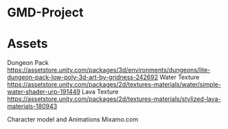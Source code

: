 # GMD-Project 

# Assets

Dungeon Pack
https://assetstore.unity.com/packages/3d/environments/dungeons/lite-dungeon-pack-low-poly-3d-art-by-gridness-242692
Water Texture
https://assetstore.unity.com/packages/2d/textures-materials/water/simple-water-shader-urp-191449
Lava Texture
https://assetstore.unity.com/packages/2d/textures-materials/stylized-lava-materials-180943

Character model and Animations
Mixamo.com
